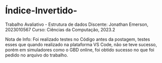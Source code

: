 # Índice-Invertido-
Trabalho Avaliativo - Estrutura de dados
Discente: Jonathan Emerson, 2023010567
Curso: Ciências da Computação, 2023.2

Nota de Info:
  Foi realizado testes no Código antes da postagem, testes esses que quando realizado na plataforma VS Code, não se teve sucesso, porém em simuladores como o GBD online, foi obtido sucesso no que foi pedido no arquivo do trabalho.
